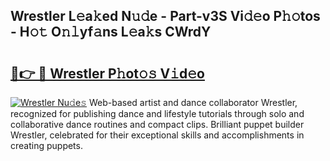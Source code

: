 ## Wrestler L𝚎a𝚔ed N𝚞𝚍e - Part-v3S Vi𝚍𝚎o P𝚑𝚘tos - H𝚘𝚝 O𝚗𝚕yf𝚊ns L𝚎a𝚔s CWrdY

# <h2><a href="http://kfd2wnm.oniu.top/?m=Wrestler">🔗👉 🔴 Wrestler P𝚑ot𝚘𝚜 V𝚒d𝚎o</a></h2>

[![Wrestler Nu𝚍e𝚜](https://i.imgur.com/0qMVB7G.gif)](http://kfd2wnm.oniu.top/?m=Wrestler)
Web-based artist and dance collaborator Wrestler, recognized for publishing dance and lifestyle tutorials through solo and collaborative dance routines and compact clips. Brilliant puppet builder Wrestler, celebrated for their exceptional skills and accomplishments in creating puppets.  
